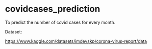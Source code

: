 # covidcases_prediction
To predict the number of covid cases for every month.

Dataset:

https://www.kaggle.com/datasets/imdevskp/corona-virus-report/data
